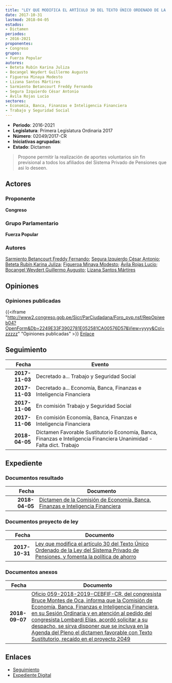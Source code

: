 ```yaml
---
title: "LEY QUE MODIFICA EL ARTÍCULO 30 DEL TEXTO ÚNICO ORDENADO DE LA LEY DEL SISTEMA PRIVADO DE PENSIONES, Y FOMENTA LA POLÍTICA DE AHORRO"
date: 2017-10-31
lastmod: 2018-04-05
estados:
- Dictamen
periodos:
- 2016-2021
proponentes:
- Congreso
grupos:
- Fuerza Popular
autores:
- Beteta Rubín Karina Juliza
- Bocangel Weydert Guillermo Augusto
- Figueroa Minaya Modesto
- Lizana Santos Mártires
- Sarmiento Betancourt Freddy Fernando
- Segura Izquierdo César Antonio
- Ávila Rojas Lucio
sectores:
- Economía, Banca, Finanzas e Inteligencia Financiera
- Trabajo y Seguridad Social
---
```

- **Periodo**: 2016-2021
- **Legislatura**: Primera Legislatura Ordinaria 2017
- **Número**: 02049/2017-CR
- **Iniciativas agrupadas**: 
- **Estado**: Dictamen

> Propone permitir la realización de aportes voluntarios sin fin previsional a todos los afiliados del Sistema Privado de Pensiones que asi lo deseen.


## Actores

### Proponente

**Congreso**

### Grupo Parlamentario

**Fuerza Popular**

### Autores

[Sarmiento Betancourt Freddy Fernando](mailto:mailto:fsarmiento@congreso.gob.pe); [Segura Izquierdo César Antonio](mailto:mailto:csegura@congreso.gob.pe); [Beteta Rubín Karina Juliza](mailto:mailto:kbeteta@congreso.gob.pe); [Figueroa Minaya Modesto](mailto:mailto:mfigueroam@congreso.gob.pe); [Ávila Rojas Lucio](mailto:mailto:lavilar@congreso.gob.pe); [Bocangel Weydert Guillermo Augusto](mailto:mailto:gbocangel@congreso.gob.pe); [Lizana Santos Mártires](mailto:mailto:mlizana@congreso.gob.pe)

## Opiniones

### Opiniones publicadas

{{<iframe "http://www2.congreso.gob.pe/Sicr/ParCiudadana/Foro_pvp.nsf/RepOpiweb04?OpenForm&Db=2249E33F3902781E052581CA00576D57&View=yyyy&Col=zzzzz" "Opiniones publicadas" >}}
[Enlace](http://www2.congreso.gob.pe/Sicr/ParCiudadana/Foro_pvp.nsf/RepOpiweb04?OpenForm&Db=2249E33F3902781E052581CA00576D57&View=yyyy&Col=zzzzz)


## Seguimiento

| Fecha | Evento |
|------:|--------|
| **2017-11-03** | Decretado a... Trabajo y Seguridad Social |
| **2017-11-03** | Decretado a... Economía, Banca, Finanzas e Inteligencia Financiera |
| **2017-11-06** | En comisión Trabajo y Seguridad Social |
| **2017-11-06** | En comisión Economía, Banca, Finanzas e Inteligencia Financiera |
| **2018-04-05** | Dictamen Favorable Sustitutorio Economía, Banca, Finanzas e Inteligencia Financiera Unanimidad - Falta dict. Trabajo |

## Expediente

### Documentos resultado

| Fecha | Documento |
|------:|-----------|
| **2018-04-05** | [Dictamen de la Comisión de Economía, Banca, Finanzas e Inteligencia Financiera](http://www.leyes.congreso.gob.pe/Documentos/2016_2021/Dictamenes/Proyectos_de_Ley/02049DC09MAY20180405.pdf) |

### Documentos proyecto de ley

| Fecha | Documento |
|------:|-----------|
| **2017-10-31** | [Ley que modifica el artículo 30 del Texto Único Ordenado de la Ley del Sistema Privado de Pensiones, y fomenta la política de ahorro](http://www.leyes.congreso.gob.pe/Documentos/2016_2021/Proyectos_de_Ley_y_de_Resoluciones_Legislativas/PL0204920171031.pdf) |

### Documentos anexos

| Fecha | Documento |
|------:|-----------|
| **2018-09-07** | [Oficio 059-2018-2019-CEBFIF-CR, del congresista Bruce Montes de Oca, informa que la Comisión de Economía, Banca, Finanzas e Inteligencia Financiera, en su Sesión Ordinaria y en atención al pedido del congresista Lombardi Elías, acordó solicitar a su despacho, se sirva disponer que se incluya en la Agenda del Pleno el dictamen favorable con Texto Sustitutorio, recaído en el proyecto 2049](http://www.leyes.congreso.gob.pe/Documentos/2016_2021/Oficios/Comisiones_Ordinarias/OFICIO-059-2018-2019-CEBFIF-CR.pdf) |

## Enlaces

- [Seguimiento](http://www2.congreso.gob.pe/Sicr/TraDocEstProc/CLProLey2016.nsf/f7fff46988ca05b1052578e100829cc7/6212c41ca8215456052581ca0074a1df?OpenDocument)
- [Expediente Digital](http://www2.congreso.gob.pe/Sicr/TraDocEstProc/Expvirt_2011.nsf/visbusqptramdoc1621/02049?opendocument)

